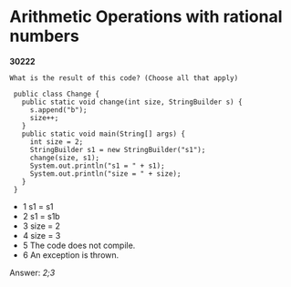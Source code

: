 Arithmetic Operations with rational numbers
===========================================
**30222**
```
What is the result of this code? (Choose all that apply) 
 
 public class Change { 
   public static void change(int size, StringBuilder s) { 
     s.append("b"); 
     size++; 
   } 
   public static void main(String[] args) { 
     int size = 2; 
     StringBuilder s1 = new StringBuilder("s1"); 
     change(size, s1); 
     System.out.println("s1 = " + s1); 
     System.out.println("size = " + size); 
   } 
 }
```


- 1 s1 = s1
- 2 s1 = s1b
- 3 size = 2
- 4 size = 3
- 5 The code does not compile.
- 6 An exception is thrown.

Answer: *2;3*

